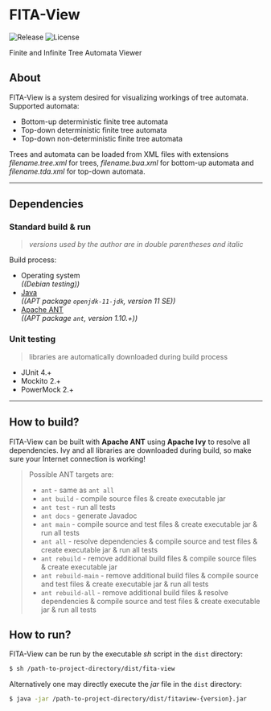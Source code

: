 # FITA-View

![Release](https://img.shields.io/github/v/release/ref-humbold/FITA-View?style=plastic)
![License](https://img.shields.io/github/license/ref-humbold/FITA-View?style=plastic)

Finite and Infinite Tree Automata Viewer

## About

FITA-View is a system desired for visualizing workings of tree automata. Supported automata:

+ Bottom-up deterministic finite tree automata
+ Top-down deterministic finite tree automata
+ Top-down non-deterministic finite tree automata

Trees and automata can be loaded from XML files with extensions *filename.tree.xml* for trees,
*filename.bua.xml* for bottom-up automata and *filename.tda.xml* for top-down automata.

-----

## Dependencies

### Standard build & run

> *versions used by the author are in double parentheses and italic*

Build process:

+ Operating system \
  *((Debian testing))*
+ [Java](https://www.oracle.com/technetwork/java/javase/overview/index.html) \
  *((APT package `openjdk-11-jdk`, version 11 SE))*
+ [Apache ANT](http://ant.apache.org/) \
  *((APT package `ant`, version 1.10.+))*

### Unit testing

> libraries are automatically downloaded during build process

+ JUnit 4.+
+ Mockito 2.+
+ PowerMock 2.+

-----

## How to build?

FITA-View can be built with **Apache ANT** using **Apache Ivy** to resolve all dependencies.
Ivy and all libraries are downloaded during build, so make sure your Internet connection is working!

> Possible ANT targets are:
> + `ant` - same as `ant all`
> + `ant build` - compile source files & create executable jar
> + `ant test` - run all tests
> + `ant docs` - generate Javadoc
> + `ant main` - compile source and test files & create executable jar & run all tests
> + `ant all` - resolve dependencies & compile source and test files & create executable jar & run
    all tests
> + `ant rebuild` - remove additional build files & compile source files & create executable jar
> + `ant rebuild-main` - remove additional build files & compile source and test files & create
    executable jar & run all tests
> + `ant rebuild-all` - remove additional build files & resolve dependencies & compile source and
    test files & create executable jar & run all tests

## How to run?

FITA-View can be run by the executable *sh* script in the `dist` directory:

```sh
$ sh /path-to-project-directory/dist/fita-view
```

Alternatively one may directly execute the *jar* file in the `dist` directory:

```sh
$ java -jar /path-to-project-directory/dist/fitaview-{version}.jar
```
